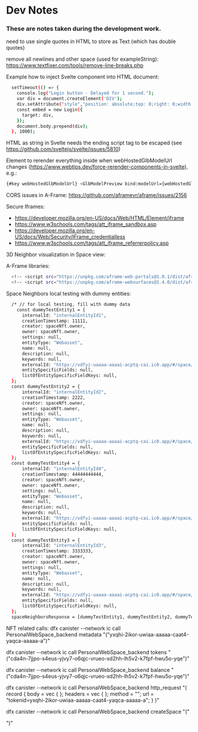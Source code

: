 # Dev Notes
### These are notes taken during the development work.

need to use single quotes in HTML to store as Text (which has double quotes)

remove all newlines and other space (used for exampleString): https://www.textfixer.com/tools/remove-line-breaks.php

Example how to inject Svelte component into HTML document:
```bash
  setTimeout(() => {
    console.log("Login button - Delayed for 1 second.");
    var div = document.createElement('DIV');
    div.setAttribute("style","position: absolute;top: 0;right: 0;width: 100%;height: 2em;display: flex;justify-content: end;align-items: end;z-index: 10;")
    const embed = new Login({
      target: div,
    });
    document.body.prepend(div);
  }, 1000);
```

HTML as string in Svelte needs the ending script tag to be escaped (see https://github.com/sveltejs/svelte/issues/5810)

Element to rerender everything inside when webHostedGlbModelUrl changes (https://www.webtips.dev/force-rerender-components-in-svelte), e.g.:
```bash
{#key webHostedGlbModelUrl} <GlbModelPreview bind:modelUrl={webHostedGlbModelUrl}/> {/key}
```

CORS issues in A-Frame: https://github.com/aframevr/aframe/issues/2156

Secure Iframes:
- https://developer.mozilla.org/en-US/docs/Web/HTML/Element/iframe
- https://www.w3schools.com/tags/att_iframe_sandbox.asp
- https://developer.mozilla.org/en-US/docs/Web/Security/IFrame_credentialless
- https://www.w3schools.com/tags/att_iframe_referrerpolicy.asp

3D Neighbor visualization in Space view:

A-Frame libraries:
```bash
  <!-- <script src="https://unpkg.com/aframe-web-portals@1.0.1/dist/aframe-web-portals.umd.js"></script> -->
  <!-- <script src="https://unpkg.com/aframe-websurfaces@1.4.0/dist/aframe-websurfaces.umd.js"></script> -->
```

Space Neighbors local testing with dummy entities:
```bash
  /* // for local testing, fill with dummy data
    const dummyTestEntity1 = {
      internalId: "internalEntityId1",
      creationTimestamp: 11111,
      creator: spaceNft.owner,
      owner: spaceNft.owner,
      settings: null,
      entityType: "Webasset",
      name: null,
      description: null,
      keywords: null,
      externalId: "https://vdfyi-uaaaa-aaaai-acptq-cai.ic0.app/#/space/0",
      entitySpecificFields: null,
      listOfEntitySpecificFieldKeys: null,
  };
  const dummyTestEntity2 = {
      internalId: "internalEntityId2",
      creationTimestamp: 2222,
      creator: spaceNft.owner,
      owner: spaceNft.owner,
      settings: null,
      entityType: "Webasset",
      name: null,
      description: null,
      keywords: null,
      externalId: "https://vdfyi-uaaaa-aaaai-acptq-cai.ic0.app/#/space/1",
      entitySpecificFields: null,
      listOfEntitySpecificFieldKeys: null,
  };
  const dummyTestEntity4 = {
      internalId: "internalEntityId4",
      creationTimestamp: 44444444444,
      creator: spaceNft.owner,
      owner: spaceNft.owner,
      settings: null,
      entityType: "Webasset",
      name: null,
      description: null,
      keywords: null,
      externalId: "https://vdfyi-uaaaa-aaaai-acptq-cai.ic0.app/#/space/3",
      entitySpecificFields: null,
      listOfEntitySpecificFieldKeys: null,
  };
  const dummyTestEntity3 = {
      internalId: "internalEntityId3",
      creationTimestamp: 3333333,
      creator: spaceNft.owner,
      owner: spaceNft.owner,
      settings: null,
      entityType: "Webasset",
      name: null,
      description: null,
      keywords: null,
      externalId: "https://vdfyi-uaaaa-aaaai-acptq-cai.ic0.app/#/space/2",
      entitySpecificFields: null,
      listOfEntitySpecificFieldKeys: null,
  };
  spaceNeighborsResponse = [dummyTestEntity1, dummyTestEntity2, dummyTestEntity3, dummyTestEntity4]; */
```

NFT related calls:
dfx canister --network ic call PersonalWebSpace_backend metadata "(\"yxqhi-2ikor-uwiaa-aaaaa-caat4-yaqca-aaaaa-a\")"

dfx canister --network ic call PersonalWebSpace_backend tokens "(\"cda4n-7jjpo-s4eus-yjvy7-o6qjc-vrueo-xd2hh-lh5v2-k7fpf-hwu5o-yqe\")"

dfx canister --network ic call PersonalWebSpace_backend balance "(\"cda4n-7jjpo-s4eus-yjvy7-o6qjc-vrueo-xd2hh-lh5v2-k7fpf-hwu5o-yqe\")"

dfx canister --network ic call PersonalWebSpace_backend http_request "(
  record {
    body = vec { };
    headers =  vec { };
    method = \"\";
    url = \"tokenid=yxqhi-2ikor-uwiaa-aaaaa-caat4-yaqca-aaaaa-a\";
  }
)"

dfx canister --network ic call PersonalWebSpace_backend createSpace "(\"<html>  <head>     <script src="https://aframe.io/releases/1.4.2/aframe.min.js"></script>     <script src="//cdn.rawgit.com/donmccurdy/aframe-extras/v3.8.3/dist/aframe-extras.min.js"></script>    <script src="https://mannymeadows.github.io/Noosa/aframe-sun-sky.min.js"></script>  </head>  <body>    <a-scene cursor="rayOrigin: mouse" gltf-model="dracoDecoderPath: https://www.gstatic.com/draco/v1/decoders/;" inspector="" keyboard-shortcuts="" screenshot="" vr-mode-ui="" device-orientation-permission-ui="" raycaster="direction: 0.9544506796854287 -0.10164039183312146 -0.2805229594810959; origin: -4.846717797159805 5.074580504821491 2.3289351396596443; useWorldCoordinates: true">       <a-assets>        <a-asset-item id="island-glb" src="tropical_island_modified.glb"></a-asset-item>       <a-asset-item id="sunbed-glb" src="at_a_beach_modified.glb"></a-asset-item>  </a-assets>      <a-entity camera="active: true" look-controls wasd-controls="acceleration:65; fly:true" position="0 4.6 0"></a-entity>       <a-light type="directional" intensity="0.9" position="-1 -2 2" light=""></a-light>      <a-light type="directional" intensity="1.0" position="2 1 -1" light=""></a-light>      <a-entity environment="preset: arches" position="7 -7 -9" ></a-entity>       <a-ocean color="#92E2E2" width="350" depth="250" density="150" speed="2" opacity="0.5"></a-ocean>  <a-entity gltf-model="#island-glb" scale="1 1 1" position="0 3 -5" id="Island" animation-mixer></a-entity>      <div class="a-loader-title" style="display: none;"></div> <div class="a-loader-title" style="display: none;"></div><div class="a-loader-title" style="display: none;"></div><div class="a-loader-title" style="display: none;"></div><div class="a-loader-title" style="display: none;"></div><div class="a-loader-title" style="display: none;"></div></a-scene>  </body> </html>\")"
        